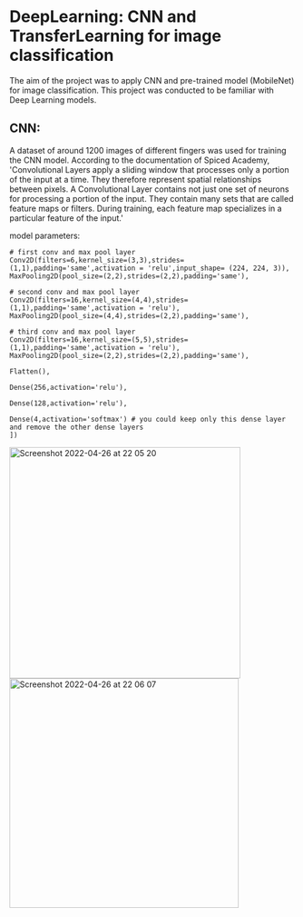 # DeepLearning: CNN and TransferLearning for image classification

The aim of the project was to apply CNN and pre-trained model (MobileNet) for image classification. This project was conducted to be familiar with Deep Learning models.

## CNN:

A dataset of around 1200 images of different fingers was used for training the CNN model. According to the documentation of Spiced Academy, 'Convolutional Layers apply a sliding window that processes only a portion of the input at a time. They therefore represent spatial relationships between pixels. A Convolutional Layer contains not just one set of neurons for processing a portion of the input. They contain many sets that are called feature maps or filters. During training, each feature map specializes in a particular feature of the input.'

model parameters:
    
    # first conv and max pool layer
    Conv2D(filters=6,kernel_size=(3,3),strides=(1,1),padding='same',activation = 'relu',input_shape= (224, 224, 3)),
    MaxPooling2D(pool_size=(2,2),strides=(2,2),padding='same'),
    
    # second conv and max pool layer
    Conv2D(filters=16,kernel_size=(4,4),strides=(1,1),padding='same',activation = 'relu'),
    MaxPooling2D(pool_size=(4,4),strides=(2,2),padding='same'),
    
    # third conv and max pool layer
    Conv2D(filters=16,kernel_size=(5,5),strides=(1,1),padding='same',activation = 'relu'),
    MaxPooling2D(pool_size=(2,2),strides=(2,2),padding='same'),
    
    Flatten(),
    
    Dense(256,activation='relu'),
   
    Dense(128,activation='relu'),
    
    Dense(4,activation='softmax') # you could keep only this dense layer and remove the other dense layers
    ])

<img width="407" alt="Screenshot 2022-04-26 at 22 05 20" src="https://user-images.githubusercontent.com/21356490/165383186-f46fe663-25ee-4e37-abee-3fe4bd5f4ded.png">

<img width="404" alt="Screenshot 2022-04-26 at 22 06 07" src="https://user-images.githubusercontent.com/21356490/165383222-8d1a4fba-f1fd-4e36-a0e7-0cdb035c5cbc.png">
